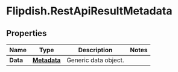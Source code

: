 # Flipdish.RestApiResultMetadata

## Properties
Name | Type | Description | Notes
------------ | ------------- | ------------- | -------------
**Data** | [**Metadata**](Metadata.md) | Generic data object. | 


